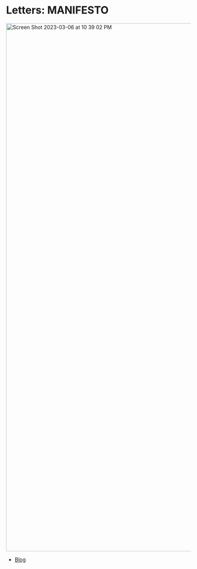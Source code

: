 # Letters: MANIFESTO

<img width="1440" alt="Screen Shot 2023-03-06 at 10 39 02 PM" src="https://user-images.githubusercontent.com/55421510/223317341-19d0f341-89e4-4ec1-a9ea-46ecb468e4d6.png">

- [Blog](https://austen-blog.notion.site/Letters-MANIFESTO-11efe44c245d408386db4741c3486911)
